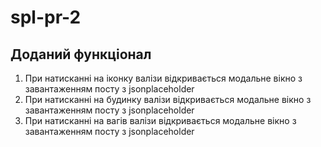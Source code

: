 # spl-pr-2

## Доданий функціонал

1. При натисканні на іконку валізи відкривається модальне вікно з завантаженням посту з jsonplaceholder
2. При натисканні на будинку валізи відкривається модальне вікно з завантаженням посту з jsonplaceholder
3. При натисканні на вагів валізи відкривається модальне вікно з завантаженням посту з jsonplaceholder

